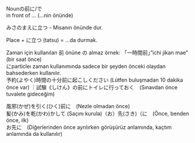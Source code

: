 Nounの前に/で  
in front of … (…nin önünde)  
  
みさのまえに立つ - Misanın önünde dur.  
  
Place + に立つ (tatsu) = …da durmak.  
  
Zaman için kullanılan 前 önüne の almaz örnek: 「一時間前」”ichi jikan mae” (bir saat önce)  
にparticleı zaman kullanımında sadece bir şeyden önceki olaydan bahsederken kullanılır.  
予約(よやく)時間の十分前に起こしください (Lütfen buluşmadan 10 dakika önce var) ｜試験《しけん》の前にトイレに行っておく　(Sınavdan önce tuvalete gideceğim)  
  
風邪(かぜ)を引く(ひく)前に　(Nezle olmadan önce)  
髪(かみ)を乾(かわ)かして (Saçını kurula)（お）先(さき)（に　(Önce, benden önce, ilk)  
お先に　(Diğerlerinden önce ayrılırken görüşürüz anlamında, kaçtım anlamında da kullanılır) 